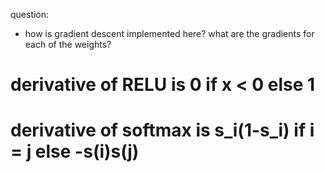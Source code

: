 question: 
- how is gradient descent implemented here? what are the gradients for each of the weights?

# derivative of RELU is 0 if x < 0 else 1
# derivative of softmax is s_i(1-s_i) if i = j else -s(i)s(j)